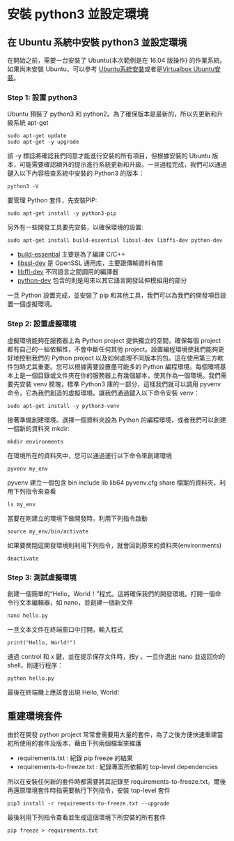 # 安裝 python3 並設定環境


## 在 Ubuntu 系統中安裝 python3 並設定環境

在開始之前，需要一台安裝了 Ubuntu(本次範例是在 16.04 版操作) 的作業系統。如果尚未安裝 Ubuntu，可以參考 [Ubuntu系統安裝](https://github.com/machineCYC/EnvironmentSetting/tree/master/Linux)或者是[Virtualbox Ubuntu安裝](https://github.com/machineCYC/EnvironmentSetting/tree/master/Hadoop/02-UbuntuLinux)。


### Step 1: 設置 python3

Ubuntu 預裝了 python3 和 python2。為了確保版本是最新的，所以先更新和升級系統 apt-get

```
sudo apt-get update
sudo apt-get -y upgrade
```

該 -y 標誌將確認我們同意才能進行安裝的所有項目，但根據安裝的 Ubuntu 版本，可能需要確認額外的提示進行系統更新和升級。一旦過程完成，我們可以通過鍵入以下內容檢查系統中安裝的 Python3 的版本：

```
python3 -V
```

要管理 Python 套件，先安裝PIP:

```
sudo apt-get install -y python3-pip
```

另外有一些開發工具要先安裝，以確保環境的設置:

```
sudo apt-get install build-essential libssl-dev libffi-dev python-dev
```

- [build-essential](https://packages.ubuntu.com/xenial/build-essential) 主要是為了編譯 C/C++
- [libssl-dev](https://packages.ubuntu.com/zh-tw/trusty/libssl-dev) 是 OpenSSL 通用库，主要跟傳輸資料有關
- [libffi-dev](https://packages.ubuntu.com/trusty/libffi-dev) 不同語言之間調用的編譯器
- [python-dev](https://packages.ubuntu.com/zh-tw/trusty/python-dev) 包含的則是用來以其它語言開發延伸模組用的部分


一旦 Python 設置完成，並安裝了 pip 和其他工具，我們可以為我們的開發項目設置一個虛擬環境。

### Step 2: 設置虛擬環境

虛擬環境能夠在服務器上為 Python project 提供獨立的空間，確保每個 project 都有自己的一組依賴性，不會中斷任何其他 project。設置編程環境使我們能夠更好地控制我們的 Python project 以及如何處理不同版本的包。這在使用第三方軟件包時尤其重要。您可以根據需要設置盡可能多的 Python 編程環境。每個環境基本上是一個目錄或文件夾在你的服務器上有幾個腳本，使其作為一個環境。我們需要先安裝 venv 模塊，標準 Python3 庫的一部分，這樣我們就可以調用 pyvenv 命令，它為我們創造的虛擬環境。讓我們通過鍵入以下命令安裝 venv：

```
sudo apt-get install -y python3-venv
```

接著準備創建環境。選擇一個資料夾設為 Python 的編程環境，或者我們可以創建一個新的資料夾 mkdir:

```
mkdir environments
```

在環境所在的資料夾中，您可以通過運行以下命令來創建環境

```
pyvenv my_env
```

pyvenv 建立一個包含 bin include lib lib64 pyvenv.cfg share 檔案的資料夾，利用下列指令來查看

```
ls my_env
```

當要在剛建立的環境下做開發時，利用下列指令啟動

```
source my_env/bin/activate
```

如果要關閉這開發環境則利用下列指令，就會回到原來的資料夾(environments)

```
deactivate
```



### Step 3: 測試虛擬環境

創建一個簡單的“Hello，World！”程式。這將確保我們的開發環境。打開一個命令行文本編輯器，如 nano，並創建一個新文件

```
nano hello.py
```

一旦文本文件在終端窗口中打開，輸入程式

```
print("Hello, World!")
```

通過 control 和 x 鍵，並在提示保存文件時，按y 。一旦你退出 nano 並返回你的shell，則運行程序：

```
python hello.py
```

最後在終端機上應該會出現 Hello, World!


## 重建環境套件

由於在開發 python project 常常會需要用大量的套件，為了之後方便快速重建當初所使用的套件及版本，藉由下列兩個檔案來維護

- requirements.txt : 紀錄 pip freeze 的結果
- requirements-to-freeze.txt : 紀錄專案所依賴的 top-level dependencies

所以在安裝任何新的套件時都需要將其記錄至 requirements-to-freeze.txt。爾後再還原環境套件時指需要執行下列指令，安裝 top-level 套件

```
pip3 install -r requirements-to-freeze.txt --upgrade
```

最後利用下列指令查看並生成這個環境下所安裝的所有套件

```
pip freeze > requirements.txt
```